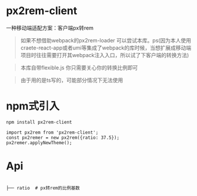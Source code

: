 # px2rem-client

一种移动端适配方案：客户端px转rem

>如果不想借助webpack的px2rem-loader 可以尝试本库。ps(因为本人使用craete-react-app或者umi等集成了webpack的库时候，当想扩展成移动端项目时往往需要打开其webpack注入入口，所以试了下客户端的转换方法)

>本库自带flexible.js 你只需要关心你的转换比例即可

>由于用的是ts写的，可能部分情况下无法使用


# npm式引入

```
npm install px2rem-client
```

```
import px2rem from 'px2rem-client';
const px2remer = new px2rem({ratio: 37.5});
px2remer.applyNewTheme();

```

# Api
```

├── ratio  # px转rem的比例基数          
  
```
